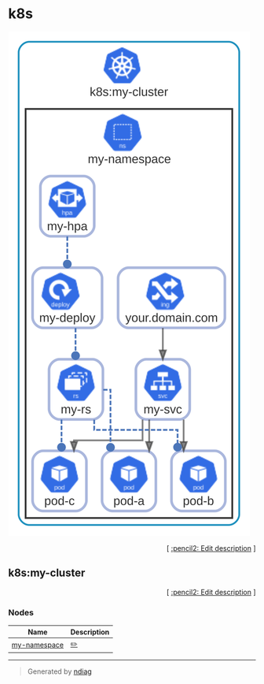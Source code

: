 # k8s

![view](layer-k8s.svg)



<p align="right">
  [ <a href="../input/ndiag.descriptions/_layer-k8s.md">:pencil2: Edit description</a> ]
</p>


## k8s:my-cluster



<p align="right">
  [ <a href="../input/ndiag.descriptions/_cluster-k8s_my-cluster.md">:pencil2: Edit description</a> ]
</p>


### Nodes

| Name | Description |
| --- | --- |
| [my-namespace](node-my-namespace.md) | <a href="../input/ndiag.descriptions/_node-my-namespace.md">:pencil2:</a> |

---

> Generated by [ndiag](https://github.com/k1LoW/ndiag)
